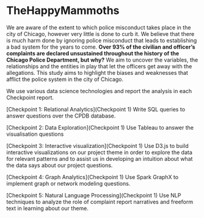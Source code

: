 # TheHappyMammoths

We are aware of the extent to which police misconduct takes place in the city of Chicago, however very little is done to curb it. We believe that there is much harm done by ignoring police misconduct that leads to establishing a bad system for the years to come. **Over 93% of the civilian and officer’s complaints are declared unsustained throughout the history of the Chicago Police Department, but why?** We aim to uncover the variables, the relationships and the entities in play that let the officers get away with the allegations. This study aims to highlight the biases and weaknesses that afflict the police system in the city of Chicago.

We use various data science technologies and report the analysis in each Checkpoint report. 

[Checkpoint 1: Relational Analytics](Checkpoint 1)
Write SQL queries to answer questions over the CPDB database.

[Checkpoint 2: Data Exploration](Checkpoint 1)
Use Tableau to answer the visualisation questions

[Checkpoint 3: Interactive visualization](Checkpoint 1)
Use D3.js to build interactive visualizations on our project theme in order to explore the data for relevant patterns and to assist us in developing an intuition about what the data says about our project questions.  

[Checkpoint 4: Graph Analytics](Checkpoint 1)
Use Spark GraphX to implement graph or network modeling questions.

[Checkpoint 5: Natural Language Processing](Checkpoint 1)
Use NLP techniques to analyze the role of complaint report narratives and freeform text in learning about our theme.


